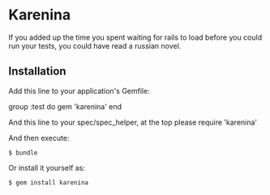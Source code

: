 # Karenina

If you added up the time you spent waiting for rails to load before you could run your tests, you could have read a russian novel.



## Installation

Add this line to your application's Gemfile:

   group :test do
    gem 'karenina'
   end

And this line to your spec/spec_helper, at the top please
   require 'karenina'


And then execute:

    $ bundle

Or install it yourself as:

    $ gem install karenina

